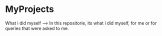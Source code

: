# MyProjects
What i did myself -->
In this repositorie, its what i did myself, for me or for queries that were asked to me.
